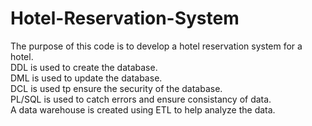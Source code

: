 # Hotel-Reservation-System
The purpose of this code is to develop a hotel reservation system for a hotel. <br>
DDL is used to create the database. <br>
DML is used to update the database. <br>
DCL is used tp ensure the security of the database. <br>
PL/SQL is used to catch errors and ensure consistancy of data. <br>
A data warehouse is created using ETL to help analyze the data. <br>
